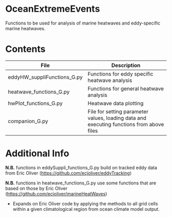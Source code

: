 # OceanExtremeEvents

Functions to be used for analysis of marine heatwaves and eddy-specific marine heatwaves.

# Contents

| File | Description |
| ---- | ----------- |
| eddyHW_suppliFunctions_G.py | Functions for eddy specific heatwave analysis |
| heatwave_functions_G.py | Functions for general heatwave analysis |
| hwPlot_functions_G.py | Heatwave data plotting|
| companion_G.py | File for setting parameter values, loading data and executing functions from above files |

# Additional Info 

**N.B.** functions in eddySuppli_functions_G.py build on tracked eddy data from Eric Oliver (https://github.com/ecjoliver/eddyTracking)

**N.B.** functions in heatwave_functions_G.py use some functions that are based on those by Eric Oliver (https://github.com/ecjoliver/marineHeatWaves)
   - Expands on Eric Oliver code by applying the methods to all grid cells within a given climatological region from ocean climate model output.
